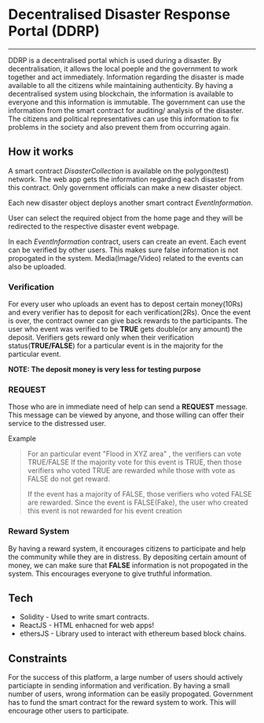 # Decentralised Disaster Response Portal (DDRP)

---

DDRP is a decentralised portal which is used during a disaster.
By decentralisation, it allows the local poeple and the government to work together and act immediately. Information regarding the disaster is made available to all the citizens while maintaining authenticity.
By having a decentralised system using blockchain, the information is available to everyone and this information is immutable. The government can use the information from the smart contract for auditing/ analysis of the disaster.
The citizens and political representatives can use this information to
fix problems in the society and also prevent them from occurring again.


## How it works

A smart contract _DisasterCollection_ is available on the polygon(test) network. The web app gets the information regarding each disaster from this contract.
Only government officials can make a new disaster object.

Each new disaster object deploys another smart contract _EventInformation_.

User can select the required object from the home page and they will be redirected to the respective disaster event webpage.

In each _EventInformation_ contract, users can create an event.
Each event can be verified by other users. This makes sure false information is not propogated in the system. Media(Image/Video) related to the events can also be uploaded.

### Verification

For every user who uploads an event has to depost certain money(10Rs) and every verifier has to deposit for each verification(2Rs). Once the event is over, the contract owner can give back rewards to the participants.
The user who event was verified to be **TRUE** gets double(or any amount) the deposit.
Verifiers gets reward only when their verification status(**TRUE/FALSE**) for a particular event is in the majority for the particular event.

**NOTE: The deposit money is very less for testing purpose**

### REQUEST

Those who are in immediate need of help can send a **REQUEST** message. This message can be viewed by anyone, and those willing can offer their service to the distressed user.

Example

> For an particular event "Flood in XYZ area" , the verifiers can vote TRUE/FALSE
> If the majority vote for this event is TRUE, then those verifiers who voted TRUE are rewarded
> while those with vote as FALSE do not get reward.
>
> If the event has a majority of FALSE, those verifiers who voted FALSE are rewarded.
> Since the event is FALSE(Fake), the user who created this event is not rewarded for his event creation

### Reward System

By having a reward system, it encourages citizens to participate and help the community while they are in distress.
By depositing certain amount of money, we can make sure that **FALSE** information is not propogated in the system.
This encourages everyone to give truthful information.

## Tech

- Solidity - Used to write smart contracts.
- ReactJS - HTML enhacned for web apps!
- ethersJS - Library used to interact with ethereum based block chains.

## Constraints

For the success of this platform, a large number of users should actively particiapte in sending information and verification. By having a small number of users, wrong information can be easily propogated.
Government has to fund the smart contract for the reward system to work. This will encourage other users to participate.
